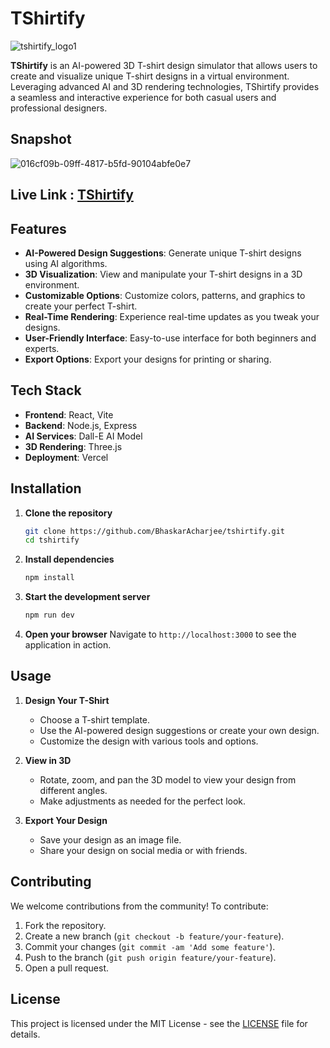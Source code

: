 # TShirtify

![tshirtify_logo1](https://github.com/BhaskarAcharjee/TShirtify/assets/76872572/df19c89a-a61f-4f70-88d4-2191ba96f504)

**TShirtify** is an AI-powered 3D T-shirt design simulator that allows users to create and visualize unique T-shirt designs in a virtual environment. Leveraging advanced AI and 3D rendering technologies, TShirtify provides a seamless and interactive experience for both casual users and professional designers.

## Snapshot
![016cf09b-09ff-4817-b5fd-90104abfe0e7](https://github.com/BhaskarAcharjee/TShirtify/assets/76872572/86b9521a-b969-4b6a-83b1-29f4ba06394f)

## Live Link : [TShirtify](https://tshirtify.vercel.app)

## Features

- **AI-Powered Design Suggestions**: Generate unique T-shirt designs using AI algorithms.
- **3D Visualization**: View and manipulate your T-shirt designs in a 3D environment.
- **Customizable Options**: Customize colors, patterns, and graphics to create your perfect T-shirt.
- **Real-Time Rendering**: Experience real-time updates as you tweak your designs.
- **User-Friendly Interface**: Easy-to-use interface for both beginners and experts.
- **Export Options**: Export your designs for printing or sharing.

## Tech Stack

- **Frontend**: React, Vite
- **Backend**: Node.js, Express
- **AI Services**: Dall-E AI Model
- **3D Rendering**: Three.js
- **Deployment**: Vercel

## Installation

1. **Clone the repository**
   ```sh
   git clone https://github.com/BhaskarAcharjee/tshirtify.git
   cd tshirtify
   ```

2. **Install dependencies**
   ```sh
   npm install
   ```

3. **Start the development server**
   ```sh
   npm run dev
   ```

4. **Open your browser**
   Navigate to `http://localhost:3000` to see the application in action.

## Usage

1. **Design Your T-Shirt**
   - Choose a T-shirt template.
   - Use the AI-powered design suggestions or create your own design.
   - Customize the design with various tools and options.

2. **View in 3D**
   - Rotate, zoom, and pan the 3D model to view your design from different angles.
   - Make adjustments as needed for the perfect look.

3. **Export Your Design**
   - Save your design as an image file.
   - Share your design on social media or with friends.

## Contributing

We welcome contributions from the community! To contribute:

1. Fork the repository.
2. Create a new branch (`git checkout -b feature/your-feature`).
3. Commit your changes (`git commit -am 'Add some feature'`).
4. Push to the branch (`git push origin feature/your-feature`).
5. Open a pull request.

## License

This project is licensed under the MIT License - see the [LICENSE](LICENSE) file for details.
